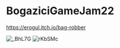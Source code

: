 # BogaziciGameJam22

https://erogul.itch.io/bag-robber

![_BhL7G](https://github.com/mehmeterogul/BogaziciGameJam22/assets/55895206/b15b44bf-2519-46c5-9b60-e575fac12360)
![rKbSMc](https://github.com/mehmeterogul/BogaziciGameJam22/assets/55895206/15a0c58e-e1fb-4c63-abd3-60190c7413d7)

